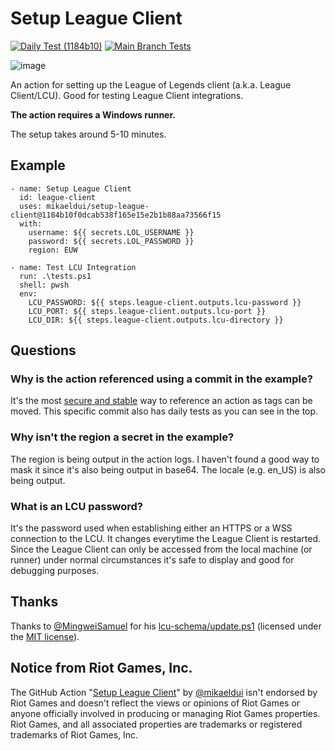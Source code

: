 # Setup League Client
[![Daily Test (1184b10)](https://github.com/mikaeldui/setup-league-client/actions/workflows/daily-test.1184b10.yml/badge.svg)](https://github.com/mikaeldui/setup-league-client/actions/workflows/daily-test.1184b10.yml)
[![Main Branch Tests](https://github.com/mikaeldui/setup-league-client/actions/workflows/main.yml/badge.svg)](https://github.com/mikaeldui/setup-league-client/actions/workflows/main.yml)

![image](https://user-images.githubusercontent.com/3706841/149665686-368d3e10-f5cb-4459-8647-0a2021394027.png)

An action for setting up the League of Legends client (a.k.a. League Client/LCU). Good for testing League Client integrations.

**The action requires a Windows runner.**

The setup takes around 5-10 minutes.

## Example

    - name: Setup League Client
      id: league-client
      uses: mikaeldui/setup-league-client@1184b10f0dcab538f165e15e2b1b88aa73566f15
      with:
        username: ${{ secrets.LOL_USERNAME }}
        password: ${{ secrets.LOL_PASSWORD }}
        region: EUW
        
    - name: Test LCU Integration
      run: .\tests.ps1
      shell: pwsh
      env:
        LCU_PASSWORD: ${{ steps.league-client.outputs.lcu-password }}
        LCU_PORT: ${{ steps.league-client.outputs.lcu-port }}
        LCU_DIR: ${{ steps.league-client.outputs.lcu-directory }}
        
## Questions

### Why is the action referenced using a commit in the example?
It's the most [secure and stable][actions-reference-commit] way to reference an action as tags can be moved. This specific commit also has daily tests as you can see in the top.

### Why isn't the region a secret in the example?
The region is being output in the action logs. I haven't found a good way to mask it since it's also being output in base64. The locale (e.g. en_US) is also being output.

### What is an LCU password?
It's the password used when establishing either an HTTPS or a WSS connection to the LCU. It changes everytime the League Client is restarted. Since the League Client can only be accessed from the local machine (or runner) under normal circumstances it's safe to display and good for debugging purposes.

## Thanks

Thanks to [@MingweiSamuel](https://github.com/MingweiSamuel) for his [lcu-schema/update.ps1][lcu-schema-update.ps1] (licensed under the [MIT license][lcu-schema-license]).

## Notice from Riot Games, Inc.
The GitHub Action "[Setup League Client](https://github.com/marketplace/actions/setup-league-client)" by [@mikaeldui](https://github.com/mikaeldui) isn't endorsed by Riot Games and doesn't reflect the views or opinions of Riot Games or anyone officially involved in producing or managing Riot Games properties. Riot Games, and all associated properties are trademarks or registered trademarks of Riot Games, Inc.

[actions-reference-commit]: https://docs.github.com/en/actions/learn-github-actions/workflow-syntax-for-github-actions#jobsjob_idstepsuses
[lcu-schema-update.ps1]: https://github.com/MingweiSamuel/lcu-schema/blob/a309d795ddf0eba093cb6a6f54ffa9238e947f3a/update.ps1
[lcu-schema-license]: https://github.com/MingweiSamuel/lcu-schema/blob/a309d795ddf0eba093cb6a6f54ffa9238e947f3a/LICENSE
